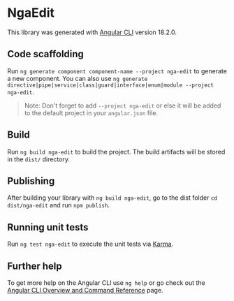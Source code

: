 # NgaEdit

This library was generated with [Angular CLI](https://github.com/angular/angular-cli) version 18.2.0.

## Code scaffolding

Run `ng generate component component-name --project nga-edit` to generate a new component. You can also use `ng generate directive|pipe|service|class|guard|interface|enum|module --project nga-edit`.
> Note: Don't forget to add `--project nga-edit` or else it will be added to the default project in your `angular.json` file. 

## Build

Run `ng build nga-edit` to build the project. The build artifacts will be stored in the `dist/` directory.

## Publishing

After building your library with `ng build nga-edit`, go to the dist folder `cd dist/nga-edit` and run `npm publish`.

## Running unit tests

Run `ng test nga-edit` to execute the unit tests via [Karma](https://karma-runner.github.io).

## Further help

To get more help on the Angular CLI use `ng help` or go check out the [Angular CLI Overview and Command Reference](https://angular.dev/tools/cli) page.
